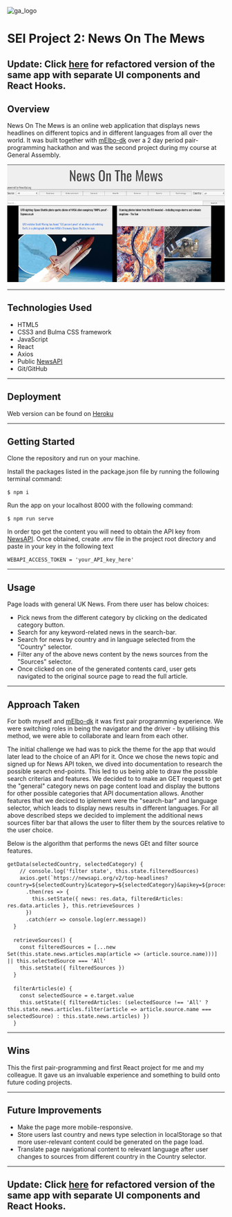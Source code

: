 ![ga_logo](https://user-images.githubusercontent.com/38439393/70393846-99b26800-19e6-11ea-82a0-35c1b5738321.png)
# SEI Project 2: News On The Mews


Update: Click [here](https://github.com/GRudinsky/sei-project-2) for refactored version of the same app with separate UI components and React Hooks.
---

## Overview 

News On The Mews is an online web application that displays news headlines on different topics and in different languages from all over the world.
It was built together with [mElbo-dk](https://github.com/mElbo-dk) over a 2 day period pair-programming hackathon and was the second project during my course at General Assembly.

![page_screenshot](src/assets/readme_screenshots/scr_0.png)

---
## Technologies Used

* HTML5
* CSS3 and Bulma CSS framework
* JavaScript
* React
* Axios
* Public [NewsAPI](https://newsapi.org/)
* Git/GitHub

---
## Deployment

Web version can be found on [Heroku](https://newsonthemews.herokuapp.com/)

---
## Getting Started

Clone the repository and run on your machine. 

Install the packages listed in the package.json file by running the following terminal command:
```
$ npm i
```
Run the app on your localhost 8000 with the following command:
```
$ npm run serve
```
In order tpo get the content you will need to obtain the API key from [NewsAPI](https://newsapi.org/). Once obtained, create .env file in the project root directory and paste in your key in the following text 
```
WEBAPI_ACCESS_TOKEN = 'your_API_key_here'

```
---
## Usage

Page loads with general UK News. From there user has below choices:
* Pick news from the different category by clicking on the dedicated category button.
* Search for any keyword-related news in the search-bar.
* Search for news by country and in language selected from the "Country" selector.
* Filter any of the above news content by the news sources from the "Sources" selector.
* Once clicked on one of the generated contents card, user gets navigated to the original source page to read the full article.

---
## Approach Taken

For both myself and [mElbo-dk](https://github.com/mElbo-dk) it was first pair programming experience. We were switching roles in being the navigator and the driver - by utilising this method, we were able to collaborate and learn from each other.

The initial challenge we had was to pick the theme for the app that would later lead to the choice of an API for it. Once we chose the news topic and signed up for News API token, we dived into documentation to research the possible search end-points. This led to us being able to draw the possible search criterias and features. We decided to to make an GET request to get the "general" category news on page content load and display the buttons for other possible categories that API documentation allows. Another features that we deciced to iplement were the "search-bar" and language selector, which leads to display news results in different languages. For all above described steps we decided to implement the additional news sources filter bar that allows the user to filter them by the sources relative to the user choice. 

Below is the algorithm that performs the news GEt and filter source features.

```
getData(selectedCountry, selectedCategory) {
    // console.log('filter state', this.state.filteredSources)
    axios.get(`https://newsapi.org/v2/top-headlines?country=${selectedCountry}&category=${selectedCategory}&apikey=${process.env.WEBAPI_ACCESS_TOKEN}`)
      .then(res => {
        this.setState({ news: res.data, filteredArticles: res.data.articles }, this.retrieveSources )
      })
      .catch(err => console.log(err.message))
  }

  retrieveSources() {
    const filteredSources = [...new Set(this.state.news.articles.map(article => (article.source.name)))] || this.selectedSource === 'All'
    this.setState({ filteredSources })
  }

  filterArticles(e) {
    const selectedSource = e.target.value
    this.setState({ filteredArticles: (selectedSource !== 'All' ? this.state.news.articles.filter(article => article.source.name === selectedSource) : this.state.news.articles) })
  }
```

---
## Wins

This the first pair-programming and first React project for me and my colleague. It gave us an invaluable experience and something to build onto future coding projects.

---
## Future Improvements

* Make the page more mobile-responsive.
* Store users last country and news type selection in localStorage so that more user-relevant content could be generated on the page load.
* Translate page navigational content to relevant language after user changes to sources from different country in the Country selector.

---
Update: Click [here](https://github.com/GRudinsky/sei-project-2) for refactored version of the same app with separate UI components and React Hooks.
---







